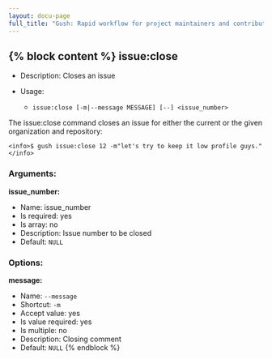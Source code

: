 ```yaml
---
layout: docu-page
full_title: "Gush: Rapid workflow for project maintainers and contributors"
---
```

{% block content %}
issue:close
-----------

* Description: Closes an issue
* Usage:

  * `issue:close [-m|--message MESSAGE] [--] <issue_number>`

The <info>issue:close</info> command closes an issue for either the current or the given organization
and repository:

    <info>$ gush issue:close 12 -m"let's try to keep it low profile guys."</info>


### Arguments:

**issue_number:**

* Name: issue_number
* Is required: yes
* Is array: no
* Description: Issue number to be closed
* Default: `NULL`

### Options:

**message:**

* Name: `--message`
* Shortcut: `-m`
* Accept value: yes
* Is value required: yes
* Is multiple: no
* Description: Closing comment
* Default: `NULL`
{% endblock %}